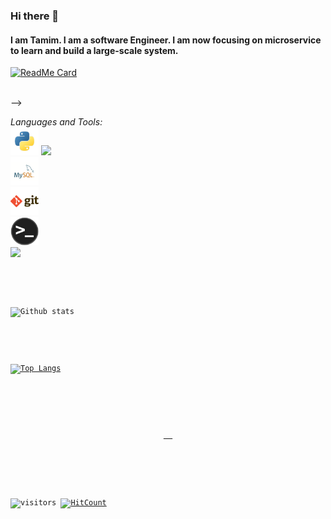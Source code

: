 ### Hi there 👋
<!-- Header -->
#### I am Tamim. I am a software Engineer. I am now focusing on microservice to learn and build a large-scale system.

<!-- Current Projects -->
<!-- *The research projects I am currently working on -->

[![ReadMe Card](https://github-readme-stats.vercel.app/api/pin/?username=tamim662&repo=Yolo-Fish)](https://github.com/tamim662/Yolo-Fish)

<br />
 -->

<!-- Language and Tools -->
*Languages and Tools:*  
<code><img height="45" src="https://raw.githubusercontent.com/github/explore/80688e429a7d4ef2fca1e82350fe8e3517d3494d/topics/python/python.png"></code>
<code><img height="45" src="https://img.icons8.com/color/50/000000/java"/>
<code><img height="45" src="https://raw.githubusercontent.com/github/explore/80688e429a7d4ef2fca1e82350fe8e3517d3494d/topics/mysql/mysql.png"></code>
<code><img height="45" src="https://raw.githubusercontent.com/github/explore/80688e429a7d4ef2fca1e82350fe8e3517d3494d/topics/git/git.png"></code>
<code><img height="45" src="https://raw.githubusercontent.com/github/explore/80688e429a7d4ef2fca1e82350fe8e3517d3494d/topics/terminal/terminal.png"></code>
<code><img height="45" src="https://upload.wikimedia.org/wikipedia/commons/thumb/9/92/LaTeX_logo.svg/1280px-LaTeX_logo.svg.png"></code>



<!-- Github Stats -->
![Github stats](https://github-readme-stats.vercel.app/api?username=tamim662&show_icons=true&hide_border=true)



<!-- Top Language -->
[![Top Langs](https://github-readme-stats.vercel.app/api/top-langs/?username=tamim662)](https://github.com/tamim662/github-readme-stats)


<!-- Contact Me -->
<div align='center'>
  <a href="https://www.linkedin.com/in/abdullah-al-muksit-tamim/>
    <img src="https://img.icons8.com/color/24/000000/linkedin.png"/>
  </a>
  
</div>


<!-- Visitor Count --> 
![visitors](https://visitor-badge.laobi.icu/badge?page_id=tamim662.tamim662)
[![HitCount](https://hits.dwyl.com/tamim662/tamim662.svg)](http://hits.dwyl.com/tamim662/tamim662)

<!--
**tamim662/tamim662** is a ✨ _special_ ✨ repository because its `README.md` (this file) appears on your GitHub profile.


